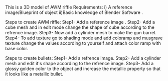 This is a 3D model of AWM riffle 
Requirements: 
i) A reference image/Blueprint of object
ii)Basic knowledge of Blender Software .

Steps to create AWM riffle:
Step1- Add a reference image .
Step2- Add a cube mesh and in edit mode change the shape of cube according to the refrence image.
Step3- Now add a cylinder mesh to make the gun barrel.
Step4- To add texture go to shading mode and add coloramp and musgrave texture change the values according to yourself and attach color ramp with base color.

Steps to create bullets:
Step1- Add a refrence image.
Step2- Add a cylinder mesh and edit it's shape according to the refrence image.
Step3- Add a glossy golden color to the object and increase the metallic property so that it looks like a metallic bullet.

